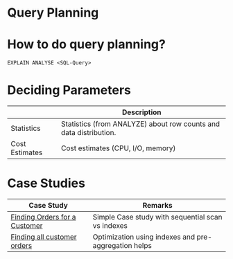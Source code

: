 # Query Planning

# How to do query planning?

````
EXPLAIN ANALYSE <SQL-Query>
````

# Deciding Parameters

|                | Description                                                       |
|----------------|-------------------------------------------------------------------|
| Statistics     | Statistics (from ANALYZE) about row counts and data distribution. |
| Cost Estimates | Cost estimates (CPU, I/O, memory)                                 |

# Case Studies

| Case Study                                                          | Remarks                                              |
|---------------------------------------------------------------------|------------------------------------------------------|
| [Finding Orders for a Customer](../Case-Studies/CustomerOrders.md)  | Simple Case study with sequential scan vs indexes    |
| [Finding all customer orders](../Case-Studies/AllCustomerOrders.md) | Optimization using indexes and pre-aggregation helps |
